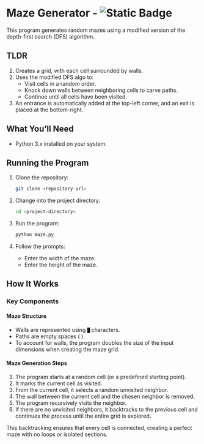 
# Maze Generator - ![Static Badge](https://img.shields.io/badge/python-3-black?logo=python&link=https%3A%2F%2Fwww.python.org%2Fdownloads%2F)

This program generates random mazes using a modified version of the depth-first search (DFS) algorithm. 

## TLDR

1.  Creates a grid, with each cell surrounded by walls.
2.  Uses the modified DFS algo to:
    -   Visit cells in a random order.
    -   Knock down walls between neighboring cells to carve paths.
    -   Continue until all cells have been visited.
3.  An entrance is automatically added at the top-left corner, and an exit is placed at the bottom-right.

## What You’ll Need

-   Python 3.x installed on your system.

## Running the Program

1.  Clone the repository:
    
    ```bash
    git clone <repository-url>
    
    ```
    
2.  Change into the project directory:
    
    ```bash
    cd <project-directory>
    
    ```
    
3.  Run the program:
    
    ```bash
    python maze.py
    
    ```
    
4.  Follow the prompts:
    -   Enter the width of the maze.
    -   Enter the height of the maze.

## How It Works

### Key Components

#### Maze Structure

-   Walls are represented using `█` characters.
-   Paths are empty spaces (  ).
-   To account for walls, the program doubles the size of the input dimensions when creating the maze grid.

#### Maze Generation Steps

1.  The program starts at a random cell (or a predefined starting point).
2.  It marks the current cell as visited.
3.  From the current cell, it selects a random unvisited neighbor.
4.  The wall between the current cell and the chosen neighbor is removed.
5.  The program recursively visits the neighbor.
6.  If there are no unvisited neighbors, it backtracks to the previous cell and continues the process until the entire grid is explored.

This backtracking ensures that every cell is connected, creating a perfect maze with no loops or isolated sections.
